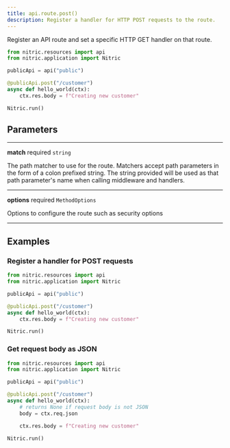 ```yaml
---
title: api.route.post()
description: Register a handler for HTTP POST requests to the route.
---
```


Register an API route and set a specific HTTP GET handler on that route.

```python
from nitric.resources import api
from nitric.application import Nitric

publicApi = api("public")

@publicApi.post("/customer")
async def hello_world(ctx):
    ctx.res.body = f"Creating new customer"

Nitric.run()
```

## Parameters

---

**match** required `string`

The path matcher to use for the route. Matchers accept path parameters in the form of a colon prefixed string. The string provided will be used as that path parameter's name when calling middleware and handlers.

---

**options** required `MethodOptions`

Options to configure the route such as security options

---

## Examples

### Register a handler for POST requests

```python
from nitric.resources import api
from nitric.application import Nitric

publicApi = api("public")

@publicApi.post("/customer")
async def hello_world(ctx):
    ctx.res.body = f"Creating new customer"

Nitric.run()
```

### Get request body as JSON

```python
from nitric.resources import api
from nitric.application import Nitric

publicApi = api("public")

@publicApi.post("/customer")
async def hello_world(ctx):
    # returns None if request body is not JSON
    body = ctx.req.json

    ctx.res.body = f"Creating new customer"

Nitric.run()
```
